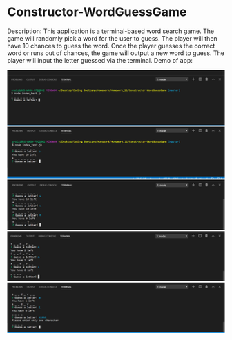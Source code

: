# Constructor-WordGuessGame

Description:
This application is a terminal-based word search game. The game will randomly pick a word for the user to guess. The player will then have 10 chances to guess the word. Once the player guesses the correct word or runs out of chances, the game will output a new word to guess. The player will input the letter guessed via the terminal.
Demo of app:

![stage1](/sample_output/stage1.png)
![stage2](\sample_output\stage2.png)
![stage3](\sample_output\stage3.png)
![stage4](\sample_output\stage4.png)
![stage5](\sample_output\stage5.png)
